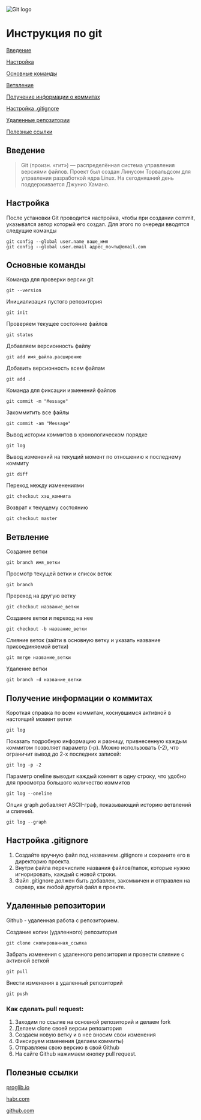 ![Git logo](https://git-scm.com/images/logos/downloads/Git-Logo-1788C.png)
# Инструкция по git

[Введение](#intro)

[Настройка](#setup)

[Основные команды](#basic)

[Ветвление](#branch)

[Получение информации о коммитах](#log)

[Настройка .gitignore](#gitignore)

[Удаленные репозитории](#github)

[Полезные ссылки](#web)

## <a name="intro"></a> Введение

 >Git (произн. «гит») — распределённая система управления версиями файлов. Проект был создан Линусом Торвальдсом для управления разработкой ядра Linux. На сегодняшний день поддерживается Джунио Хамано.

## <a name="setup"></a> Настройка

После установки Git проводится настройка, чтобы при создании commit, указывался автор который его создал. Для этого по очереди вводятся следущие команды 

    git config --global user.name ваше_имя
    git config --global user.email адрес_почты@email.com


## <a name="basic"></a> Основные команды

 Команда для проверки версии git

    git --version

Инициализация пустого репозитория

    git init 

Проверяем текущее состояние файлов

    git status 

Добавляем версионность файлу

    git add имя_файла.расширение

Добавить версионность всем файлам

    git add .

Команда для фиксации изменений файлов

    git commit -m "Message"

Закоммитить все файлы    

    git commit -am "Message" 

Вывод истории коммитов в хронологическом порядке

    git log 

Вывод изменений на текущий момент по отношению к последнему коммиту

    git diff 

Переход между изменениями

    git checkout хэш_коммита

Возврат к текущему состоянию

    git checkout master

## <a name="branch"></a>Ветвление

Создание ветки

    git branch имя_ветки

Просмотр текущей ветки и список веток

    git branch

Пререход на другую ветку

    git checkout название_ветки

Создание ветки и переход на нее 

    git checkout -b название_ветки

Слияние веток (зайти в основную ветку и указать название присоединяемой ветки)

    git merge название_ветки

Удаление ветки 

    git branch -d название_ветки


## <a name="log"></a>Получение информации о коммитах

Короткая справка по всем коммитам, коснувшимся активной в настоящий момент ветки

    git log

Показать подробную информацию и разницу, привнесенную каждым коммитом позволяет параметр (-p). Можно использовать (-2), что ограничит вывод до 2-х последних записей:

    git log -p -2 

Параметр oneline выводит каждый коммит в одну строку, что удобно для просмотра большого количество коммитов

    git log --oneline

Опция graph добавляет ASCII-граф, показывающий историю ветвлений и слияний.

    git log --graph

## <a name="gitignore"></a>Настройка .gitignore

1. Создайте вручную файл под названием .gitignore и сохраните его в директорию проекта.
2. Внутри файла перечислите названия файлов/папок, которые нужно игнорировать, каждый с новой строки.
3. Файл .gitignore должен быть добавлен, закоммичен и отправлен на сервер, как любой другой файл в проекте.

## <a name="github"></a>Удаленные репозитории
Github - удаленная работа с репозиторием.

Cоздание копии (удаленного) репозитория

    git clone скопированная_ссылка

Забрать изменения с удаленного репозитория и провести слияние с активной веткой 

    git pull

Внести изменения в удаленный репозиторий

    git push

### Как сделать pull request:
1. Заходим по ссылке на основной репозиторий и делаем fork
2. Делаем clone своей версии репозитория
3. Создаем новую ветку и в нее вносим свои изменения
4. Фиксируем изменения (делаем коммиты)
5. Отправляем свою версию в свой Github
6. На сайте Github нажимаем кнопку pull request.

## <a name="web"></a>Полезные ссылки

[proglib.io](https://proglib.io/p/git-for-half-an-hour/ "Git за полчаса: руководство для начинающих")

[habr.com](https://habr.com/ru/post/541258/ "Git для новичков ")

[github.com](https://gist.github.com/rdnvndr/cb21a06c5a71fd71213aed1619380b8e/ "Основы работы с Git")